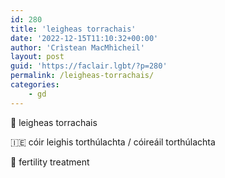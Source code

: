 ```yaml
---
id: 280
title: 'leigheas torrachais'
date: '2022-12-15T11:10:32+00:00'
author: 'Crìstean MacMhìcheil'
layout: post
guid: 'https://faclair.lgbt/?p=280'
permalink: /leigheas-torrachais/
categories:
    - gd
---
```


&#x1f3f4;&#xe0067;&#xe0062;&#xe0073;&#xe0063;&#xe0074;&#xe007f; leigheas torrachais

&#x1f1ee;&#x1f1ea; cóir leighis torthúlachta / cóireáil torthúlachta

&#x1f3f4;&#xe0067;&#xe0062;&#xe0065;&#xe006e;&#xe0067;&#xe007f; fertility treatment